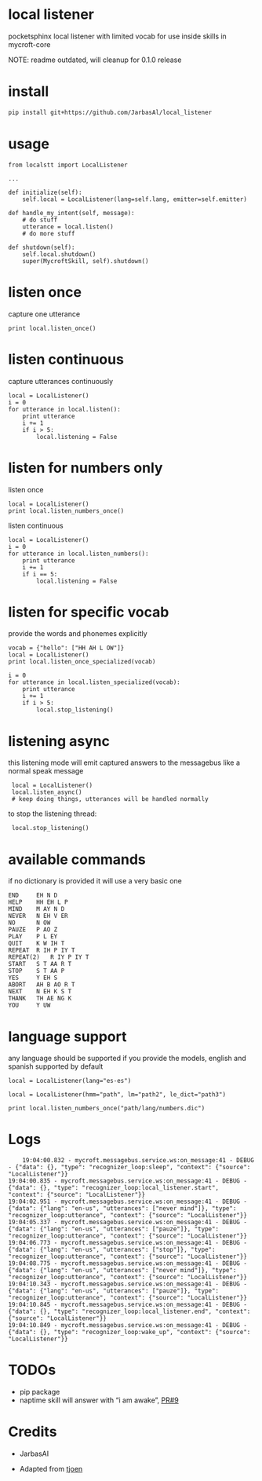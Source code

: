# local listener

pocketsphinx local listener with limited vocab for use inside skills in mycroft-core

NOTE: readme outdated, will cleanup for 0.1.0 release

# install

```bash
pip install git+https://github.com/JarbasAl/local_listener
```

# usage

    from localstt import LocalListener

    ...

    def initialize(self):
        self.local = LocalListener(lang=self.lang, emitter=self.emitter)

    def handle_my_intent(self, message):
        # do stuff
        utterance = local.listen()
        # do more stuff

    def shutdown(self):
        self.local.shutdown()
        super(MycroftSkill, self).shutdown()


# listen once

capture one utterance

    print local.listen_once()

# listen continuous 

capture utterances continuously

    local = LocalListener()
    i = 0
    for utterance in local.listen():
        print utterance
        i += 1
        if i > 5:
            local.listening = False

# listen for numbers only
    
listen once

    local = LocalListener()
    print local.listen_numbers_once()
    
listen continuous
    
    local = LocalListener()      
    i = 0
    for utterance in local.listen_numbers():
        print utterance
        i += 1
        if i == 5:
            local.listening = False

# listen for specific vocab 

provide the words and phonemes explicitly


    vocab = {"hello": ["HH AH L OW"]}
    local = LocalListener()
    print local.listen_once_specialized(vocab)

    i = 0
    for utterance in local.listen_specialized(vocab):
        print utterance
        i += 1
        if i > 5:
            local.stop_listening()

# listening async 

this listening mode will emit captured answers to the messagebus like a normal
 speak message

     local = LocalListener()
     local.listen_async()
     # keep doing things, utterances will be handled normally
 
 to stop the listening thread:
 
     local.stop_listening()    


# available commands

if no dictionary is provided it will use a very basic one

    END		EH N D
    HELP	HH EH L P
    MIND	M AY N D
    NEVER	N EH V ER
    NO		N OW
    PAUZE	P AO Z
    PLAY	P L EY
    QUIT	K W IH T
    REPEAT	R IH P IY T
    REPEAT(2)	R IY P IY T
    START	S T AA R T
    STOP	S T AA P
    YES		Y EH S
    ABORT	AH B AO R T
    NEXT	N EH K S T
    THANK	TH AE NG K
    YOU		Y UW


# language support


any language should be supported if you provide the models, english and spanish supported by default


    local = LocalListener(lang="es-es")

    local = LocalListener(hmm="path", lm="path2", le_dict="path3")

    print local.listen_numbers_once("path/lang/numbers.dic")


# Logs

        19:04:00.832 - mycroft.messagebus.service.ws:on_message:41 - DEBUG - {"data": {}, "type": "recognizer_loop:sleep", "context": {"source": "LocalListener"}}
    19:04:00.835 - mycroft.messagebus.service.ws:on_message:41 - DEBUG - {"data": {}, "type": "recognizer_loop:local_listener.start", "context": {"source": "LocalListener"}}
    19:04:02.951 - mycroft.messagebus.service.ws:on_message:41 - DEBUG - {"data": {"lang": "en-us", "utterances": ["never mind"]}, "type": "recognizer_loop:utterance", "context": {"source": "LocalListener"}}
    19:04:05.337 - mycroft.messagebus.service.ws:on_message:41 - DEBUG - {"data": {"lang": "en-us", "utterances": ["pauze"]}, "type": "recognizer_loop:utterance", "context": {"source": "LocalListener"}}
    19:04:06.773 - mycroft.messagebus.service.ws:on_message:41 - DEBUG - {"data": {"lang": "en-us", "utterances": ["stop"]}, "type": "recognizer_loop:utterance", "context": {"source": "LocalListener"}}
    19:04:08.775 - mycroft.messagebus.service.ws:on_message:41 - DEBUG - {"data": {"lang": "en-us", "utterances": ["never mind"]}, "type": "recognizer_loop:utterance", "context": {"source": "LocalListener"}}
    19:04:10.343 - mycroft.messagebus.service.ws:on_message:41 - DEBUG - {"data": {"lang": "en-us", "utterances": ["pauze"]}, "type": "recognizer_loop:utterance", "context": {"source": "LocalListener"}}
    19:04:10.845 - mycroft.messagebus.service.ws:on_message:41 - DEBUG - {"data": {}, "type": "recognizer_loop:local_listener.end", "context": {"source": "LocalListener"}}
    19:04:10.849 - mycroft.messagebus.service.ws:on_message:41 - DEBUG - {"data": {}, "type": "recognizer_loop:wake_up", "context": {"source": "LocalListener"}}

# TODOs

- pip package
- naptime skill will answer with “i am awake”, [PR#9](https://github.com/MycroftAI/skill-naptime/pull/9)


# Credits

- JarbasAI

- Adapted from [tjoen](https://github.com/tjoen/local-stt-test)
